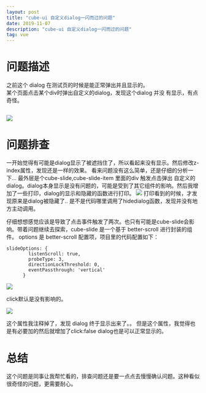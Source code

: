 ```yaml
---
layout: post
title: "cube-ui 自定义dialog一闪而过的问题"
date: 2019-11-07 
description: "cube-ui 自定义dialog一闪而过的问题"
tag: vue
---
```



# 问题描述  
之前这个 dialog 在测试页的时候是能正常弹出并且显示的。  
 某个页面点击某个div时弹出自定义的dialog，发现这个dialog 并没  有显示，有点奇怪。
 
![](https://imgconvert.csdnimg.cn/aHR0cHM6Ly91cGxvYWQtaW1hZ2VzLmppYW5zaHUuaW8vdXBsb2FkX2ltYWdlcy80ODMwNjY0LTE3Mjk5YWU0MzkwYjM5NjAuanBn?x-oss-process=image/format,png)
---
# 问题排查
  一开始觉得有可能是dialog显示了被遮挡住了，所以看起来没有显示。然后修改z-index属性，发现还是一样的效果。
看来问题没有这么简单，还是仔细的分析一下...
最外层是个cube-slide,cube-slide-item 里面的div 触发点击弹出 自定义的dialog。dialog本身显示是没有问题的，可能是受到了其它组件的影响。然后我增加了一些打印，dialog的显示和隐藏的函数进行打印。
![](https://imgconvert.csdnimg.cn/aHR0cHM6Ly91cGxvYWQtaW1hZ2VzLmppYW5zaHUuaW8vdXBsb2FkX2ltYWdlcy80ODMwNjY0LWM5MWE1NjhjM2ZhMGY3NWMucG5n?x-oss-process=image/format,png)
打印看到的时候，才发现原来是dialog被隐藏了..
是不是代码哪里调用了hidedialog函数，发现并没有地方主动调用。

仔细想想感觉应该是导致了点击事件触发了两次。也只有可能是cube-slide会影响。带着问题继续去探索，cube-slide 是一个基于 better-scroll 进行封装的组件。
options 是 better-scroll 配置项，项目里的代码配置如下：
```
slideOptions: {
        listenScroll: true,
        probeType: 3,
        directionLockThreshold: 0,
        eventPassthrough: 'vertical'
      }
```
![](https://imgconvert.csdnimg.cn/aHR0cHM6Ly91cGxvYWQtaW1hZ2VzLmppYW5zaHUuaW8vdXBsb2FkX2ltYWdlcy80ODMwNjY0LWQ3NThiMGIwOThmYjA4MzkucG5n?x-oss-process=image/format,png)

click默认是没有影响的。

![](https://imgconvert.csdnimg.cn/aHR0cHM6Ly91cGxvYWQtaW1hZ2VzLmppYW5zaHUuaW8vdXBsb2FkX2ltYWdlcy80ODMwNjY0LTQ4NTBkYWNhNjEzMTkyNWQucG5n?x-oss-process=image/format,png)

这个属性我注释掉了，发现 dialog  终于显示出来了。。
但是这个属性，我觉得也是有必要加的然后就增加了click:false
dialog也是可以正常显示的。

# 总结 
这个问题是同事让我帮忙看的，排查问题还是要一点点去慢慢确认问题。这种看似很奇怪的问题，更需要耐心。







